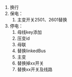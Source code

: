 1. 换行
2. 保电：
   1. 主变开关2501、2601替换
3. 停电：
   1. 母线key添加
   2. 压变id
   3. 母联
   4. 替换linkedBus
   5. 主变
   6. 替换掉xx开关
   7. 替换xx开关及线路

